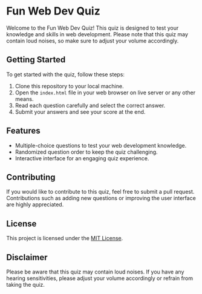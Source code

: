 # Fun Web Dev Quiz

Welcome to the Fun Web Dev Quiz! This quiz is designed to test your knowledge and skills in web development. Please note that this quiz may contain loud noises, so make sure to adjust your volume accordingly.

## Getting Started

To get started with the quiz, follow these steps:

1. Clone this repository to your local machine.
2. Open the `index.html` file in your web browser on live server or any other means.
3. Read each question carefully and select the correct answer.
4. Submit your answers and see your score at the end.

## Features

- Multiple-choice questions to test your web development knowledge.
- Randomized question order to keep the quiz challenging.
- Interactive interface for an engaging quiz experience.

## Contributing

If you would like to contribute to this quiz, feel free to submit a pull request. Contributions such as adding new questions or improving the user interface are highly appreciated.

## License

This project is licensed under the [MIT License](LICENSE).

## Disclaimer

Please be aware that this quiz may contain loud noises. If you have any hearing sensitivities, please adjust your volume accordingly or refrain from taking the quiz.
